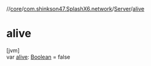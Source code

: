 //[core](../../../index.md)/[com.shinkson47.SplashX6.network](../index.md)/[Server](index.md)/[alive](alive.md)

# alive

[jvm]\
var [alive](alive.md): [Boolean](https://kotlinlang.org/api/latest/jvm/stdlib/kotlin/-boolean/index.html) = false

